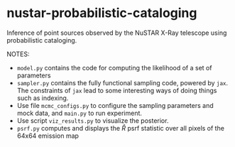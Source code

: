 # nustar-probabilistic-cataloging
Inference of point sources observed by the NuSTAR X-Ray telescope using probabilistic cataloging.

NOTES:
- `model.py` contains the code for computing the likelihood of a set of parameters
- `sampler.py` contains the fully functional sampling code, powered by `jax`. The constraints of `jax` lead to some interesting ways of doing things such as indexing.
- Use file `mcmc_configs.py` to configure the sampling parameters and mock data, and `main.py` to run experiment.
- Use script `viz_results.py` to visualize the posterior.
- `psrf.py` computes and displays the $\hat{R}$ psrf statistic over all pixels of the 64x64 emission map

